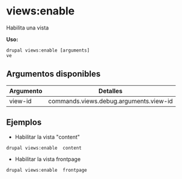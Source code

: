 # views:enable
Habilita una vista

**Uso:**
```
drupal views:enable [arguments]
ve
```

## Argumentos disponibles
Argumento | Detalles
---------|-------------
view-id | commands.views.debug.arguments.view-id

## Ejemplos
* Habilitar la vista "content"
```
drupal views:enable  content
```
* Habilitar la vista frontpage
```
drupal views:enable  frontpage
```
